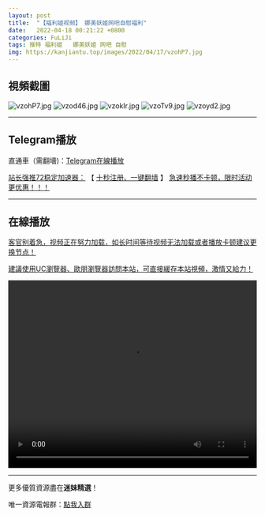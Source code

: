 ```yaml
---
layout: post
title:  "【福利姬视频】 娜美妖姬网吧自慰福利"
date:   2022-04-18 00:21:22 +0800
categories: FuLiJi
tags: 推特 福利姬   娜美妖姬 网吧 自慰
img: https://kanjiantu.top/images/2022/04/17/vzohP7.jpg
---
```



## 視頻截圖

![vzohP7.jpg](https://kanjiantu.top/images/2022/04/17/vzohP7.jpg)
![vzod46.jpg](https://kanjiantu.top/images/2022/04/17/vzod46.jpg)
![vzokIr.jpg](https://kanjiantu.top/images/2022/04/17/vzokIr.jpg)
![vzoTv9.jpg](https://kanjiantu.top/images/2022/04/17/vzoTv9.jpg)
![vzoyd2.jpg](https://kanjiantu.top/images/2022/04/17/vzoyd2.jpg)

* * *
## Telegram播放

直通車（需翻墻)：[Telegram在線播放](https://t.me/mimeijingxuan/749)

<u>站长强推72稳定加速器：</u> 【 [十秒注册、一键翻墙](https://72vpn.xyz/#/register?code=mimei) 】
<u>  急速秒播不卡顿，限时活动更优惠！！！</u>
* * *
## 在線播放
<u>客官别着急，视频正在努力加载，如长时间等待视频无法加载或者播放卡顿建议更换节点！</u>

<u>建議使用UC瀏覽器、歐朋瀏覽器訪問本站，可直接緩存本站視頻，激情又給力！</u>
<center><video src="https://cdn.publer.io/uploads/videos/6251803adb279740e76d8995/28dab68b895085c573ef38995e77028e.mp4" width="100%" height="380px" controls="controls"></video></center>

* * *
更多優質資源盡在**迷妹精選**！

唯一資源電報群：[點我入群](https://t.me/mimeijingxuan)


